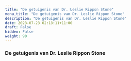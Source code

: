 ```yaml
---
title: "De getuigenis van Dr. Leslie Rippon Stone"
menu_title: "De getuigenis van Dr. Leslie Rippon Stone"
description: "De getuigenis van Dr. Leslie Rippon Stone"
date: 2023-07-23 02:18:11+11:00
draft: False
hidden: False
weight: 90
---
```

### De getuigenis van Dr. Leslie Rippon Stone
